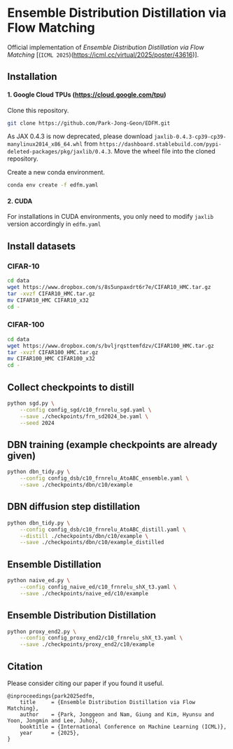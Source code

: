 # Ensemble Distribution Distillation via Flow Matching

Official implementation of _Ensemble Distribution Distillation via Flow Matching_ [(`ICML 2025`)(https://icml.cc/virtual/2025/poster/43616)].



## Installation
#### 1. Google Cloud TPUs (https://cloud.google.com/tpu)

Clone this repository.
```bash
git clone https://github.com/Park-Jong-Geon/EDFM.git
```

As JAX 0.4.3 is now deprecated, please download `jaxlib-0.4.3-cp39-cp39-manylinux2014_x86_64.whl` from `https://dashboard.stablebuild.com/pypi-deleted-packages/pkg/jaxlib/0.4.3`.
Move the wheel file into the cloned repository.

Create a new conda environment.
```bash
conda env create -f edfm.yaml
```

#### 2. CUDA

For installations in CUDA environments, you only need to modify `jaxlib` version accordingly in `edfm.yaml`


## Install datasets
### CIFAR-10
```bash
cd data
wget https://www.dropbox.com/s/8s5unpaxdrt6r7e/CIFAR10_HMC.tar.gz
tar -xvzf CIFAR10_HMC.tar.gz
mv CIFAR10_HMC CIFAR10_x32
cd -
```
### CIFAR-100
```bash
cd data
wget https://www.dropbox.com/s/bvljrqsttemfdzv/CIFAR100_HMC.tar.gz
tar -xvzf CIFAR100_HMC.tar.gz
mv CIFAR100_HMC CIFAR100_x32
cd -
```


## Collect checkpoints to distill
```bash
python sgd.py \
    --config config_sgd/c10_frnrelu_sgd.yaml \
    --save ./checkpoints/frn_sd2024_be.yaml \
    --seed 2024
```


## DBN training (example checkpoints are already given)
```bash
python dbn_tidy.py \
    --config config_dsb/c10_frnrelu_AtoABC_ensemble.yaml \
    --save ./checkpoints/dbn/c10/example
```

## DBN diffusion step distillation
```bash
python dbn_tidy.py \
    --config config_dsb/c10_frnrelu_AtoABC_distill.yaml \
    --distill ./checkpoints/dbn/c10/example \
    --save ./checkpoints/dbn/c10/example_distilled
```

## Ensemble Distillation
```bash
python naive_ed.py \
    --config config_naive_ed/c10_frnrelu_shX_t3.yaml \
    --save ./checkpoints/naive_ed/c10/example
```

## Ensemble Distribution Distillation
```bash
python proxy_end2.py \
    --config config_proxy_end2/c10_frnrelu_shX_t3.yaml \
    --save ./checkpoints/proxy_end2/c10/example
```

## Citation
Please consider citing our paper if you found it useful. 
```
@inproceedings{park2025edfm,
    title     = {Ensemble Distribution Distillation via Flow Matching},
    author    = {Park, Jonggeon and Nam, Giung and Kim, Hyunsu and Yoon, Jongmin and Lee, Juho},
    booktitle = {International Conference on Machine Learning (ICML)},
    year      = {2025},
}
```